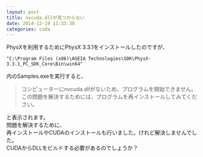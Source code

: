 ```yaml
---
layout: post
title: nvcuda.dllが見つからない
date: 2014-12-19 11:33:30
categories: cuda
---
```

<p>PhysXを利用するためにPhysX 3.3.1をインストールしたのですが、</p>

<pre class="lang-none prettyprint-override"><code>"C:\Program Files (x86)\AGEIA Technologies\SDK\PhysX-3.3.1_PC_SDK_Core\Bin\win64"
</code></pre>

<p>内のSamples.exeを実行すると、</p>

<blockquote>
  <p>コンピューターにnvcuda.dllがないため、プログラムを開始できません。この問題を解決するためには、プログラムを再インストールしてみてください。</p>
</blockquote>

<p>と表示されます。<br>
問題を解決するために、<br>
再インストールやCUDAのインストールも行いました。けれど解決しませんでした。<br>
CUDAからDLLをビルドする必要があるのでしょうか？</p>
